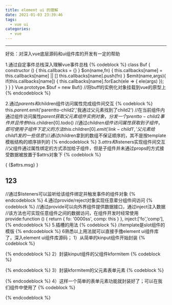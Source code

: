 ```yaml
---
title: element ui 的理解
date: 2021-01-03 23:39:46
tags:
  - vue ui
categories:
  - vue
---
```

---


好处：对深入vue底层源码和ui组件库的开发有一定的帮助

1.通过自定事件总栈深入理解vue事件总栈
{% codeblock %}
class Buf {
  constructor () {
    this.callbacks = {}
  }
  $on(name,fn) {
    this.callbacks[name] = this.callbacks[name] || []
    this.callbacks[name].push(fn)
  }
  $emit(name,args){
    if(this.callbacks[name]) {
      this.callbacks[name].forEach(ele => {
        ele(args)
      });
    }
  }
}
Vue.prototype.$buf = new Buf() //将buff的实例化对象挂载到vue的原型上
{% endcodeblock %}

2.通过$parents和$children组件访问属性完成组件间交互
{% codeblock %}
this.$parent.$emit('parentto-child2','我通过父元素找到了child2') 
//在当前组件内通过组件访问属性$parent获取父元素组件实例对象，分发一个prentto-child2事件并且传参
this.$children[0].todo() 
//通过$children组件访问属性获取到子组件，即可使用子组件下定义的方法
this.$children[0].$emit('link-child1','父元素给child1发的一些信息')
//通过$children拿到的数组不保证顺序的，其不是按template模板结构的顺序排列的
{% endcodeblock %}
3.$attrs和$listeners实现组件间交互
//父组件通过属性绑定的方式添加给子组件，但是子组件并未通过props的方式接受数据被放置于$attrs对象下
{% codeblock %}
<div>{ {$attrs.msg} }</div>
<h2 v-on="$listeners">123</h2>
//通过$listeners可以监听给该组件绑定并触发事件的组件对象
{% endcodeblock %}
4.通过provide/reject对象实现任意辈分组件间访问
{% codeblock %}
//通过provide可以向外界组件提供数据接口，通过inject注入数据
//该方法也可实现任意组件之间的数据访问，在组件开发时经常使用
provide:function () {
    return {
      fo: '0000ss',
      comp: this
    }
  },
inject:['fo','comp'],
{% endcodeblock %}
5.插槽的用法
{% codeblock %}
//template是slot组件的模版
<slot-com>
            <template v-slot:header>sdafdsa</template>
            <template>sdafdsafdsafdsafdsa</template>
            <template v-slot:footer="fc">{ {fc.msg} }</template>
</slot-com>

<template>
    <div>
        <div class="header">
            <slot name="header"></slot>
        </div>
        <div class="content">
            <slot ></slot>
        </div>
        <div class="footer">
            <!-- 通过作用域插槽，父元素可以拿到子元素的值 -->
            <slot name="footer" v-bind:msg='msg'></slot>
        </div>
    </div>
</template>
<script>
    export default {
        data: function () {
            return {
                msg: '我是子组件想传递给父组件的数据'
            }
        }
    }
</script>
{% endcodeblock %}
6熟悉以上用法就可以直接手撸element ui组件库了，深入element ui组件库源码；
1）从简单的kinput组件开始封装
{% codeblock %}
<template>
    <div>
        <input :type="type" v-bind:value="value" @input="oninput">
        <p>
            { {value} }
        </p>
    </div>
</template>

<script>
    export default {
        data: function () {
            return {
            }
        },
        props: {
            value: {
                type: String,
                default: ''
            },
            type: {
                type: String,
                default: 'text'
            }
        },
        methods: {
            oninput: function (e) {
                this.$emit('input',e.target.value)
            }
        }
    }
</script>

<style lang="scss" scoped>

</style>
{% endcodeblock %}
2）封装kinput组件的父组件kformitem
{% codeblock %}
<template>
    <div>
        <slot name="default"></slot>
        <label v-if="label">{ {label} }</label>
        <p v-if="error">{ {error} }</p>
             <p>{ {form.rules} }</p>
    </div>
</template>

<script>
    export default {
        inject: ['form'],
        data:function () {
            return {
                error: ''
            }
        },
        props:{
            label: {
                type: String,
                default: ''
            }
        }
    }
</script>

<style lang="less" scoped>
</style>
{% endcodeblock %}
3）封装kformitem的父元素表单元素
{% codeblock %}
<template>
    <div>
        <slot name="default"></slot>
    </div>
</template>

<script>
    export default {
        provide: function () {
            return {
                form: this
            }
        },
        props: {
           model: {
               type: Object,
               required: true
           },
           rules: {
               type: Object
           }
        } 
    }
</script>

<style lang="less" scoped>

</style>
{% endcodeblock %}
4）这样一个简单的表单元素功能就封装好了；可以在我们组件中使用了
{% codeblock %}
<template>
    <div class="content">
       <kform v-bind:model='userInfo' v-bind:rules='rules'>
           <kinputitem>
                <kinput v-model="userInfo.username"></kinput>
            </kinputitem>
       </kform>
    </div>
</template>

<script>
    import kinput from '../components/kinput'
    import kinputitem from '../components/kformitem'
    import kform from '../components/kform'
    export default {
        components: {
            kinput,kinputitem,kform
        },
        data: function () {
            return {
                userInfo: {
                    username: 'todo',
                    password: '',
                },
                rules: {
                    username: [{requried: true, message: '请输入用户名称'}],
                    password: [{requried: true, message: '请输入密码'}]
                }
            }
        }
    }
</script>

<style lang="less" scoped>
.content{
    padding: 30px 50px;
}
</style>
{% endcodeblock %}